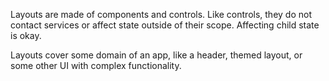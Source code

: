 Layouts are made of components and controls. Like controls, they do not contact services or affect state outside of their scope. Affecting child state is okay.

Layouts cover some domain of an app, like a header, themed layout, or some other UI with complex functionality.
